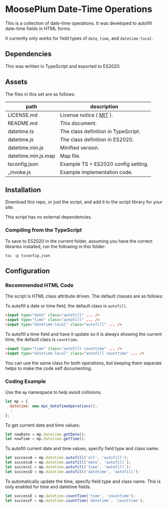 # MoosePlum Date-Time Operations

This is a collection of date-time operations. It was developed to autofill date-time fields in HTML forms.

It currently only works for field types of `date`, `time`, and `datetime-local`.

## Dependencies

This was written in TypeScript and exported to ES2020.

## Assets

The files in this set are as follows:

| path                | description                                        |
| ------------------- | -------------------------------------------------- |
| LICENSE.md          | License notice ( [MIT](https://mit-license.org) ). |
| README.md           | This document.                                     |
| datetime.ts         | The class definition in TypeScript.                |
| datetime.js         | The class definition in ES2020.                    |
| datetime.min.js     | Minified version.                                  |
| datetime.min.js.map | Map file.                                          |
| tsconfig.json       | Example TS > ES2020 config setting.                |
| _invoke.js          | Example implementation code.                       |

## Installation

Download this repo, or just the script, and add it to the script library for your site.

This script has no external dependencies.

### Compiling from the TypeScript

To save to ES2020 in the current folder, assuming you have the correct libraries installed, run the following in this folder:

`tsc -p tsconfig.json`

## Configuration

### Recommended HTML Code

The script is HTML class attribute driven. The default classes are as follows:

To autofill a date or time field, the default class is `autofill`.

```html
<input type="date" class="autofill" ... />
<input type="time" class="autofill" ... />
<input type="datetime-local" class="autofill" ... />
```

To autofill a time field and have it update so it is always showing the current time, the default class is `counttime`.

```html
<input type="time" class="autofill counttime" ... />
<input type="datetime-local" class="autofill counttime" ... />
```

You can use the same class for both operations, but keeping them separate helps to make the code self documenting.

### Coding Example

Use the `mp` namespace to help avoid collisions.

```js
let mp = {
  datetime: new mpc_dateTimeOperations(),
  ⋮
};
```

To get current date and time values:

```js
let nowDate = mp.datetime.getDate();
let nowTime = mp.datetime.getTime();
```

To autofill current date and time values, specify field type and class name.

```js
let successA = mp.datetime.autofill('all', 'autofill');
let successB = mp.datetime.autofill('date', 'autofill');
let successC = mp.datetime.autofill('time', 'autofill');
let successD = mp.datetime.autofill('datetime', 'autofill');
```

To automatically update the time, specify field type and class name. This is only enabled for time and datetime fields.

```js
let successE = mp.datetime.countTime('time', 'counttime');
let successF = mp.datetime.countTime('datetime', 'counttime');
```
